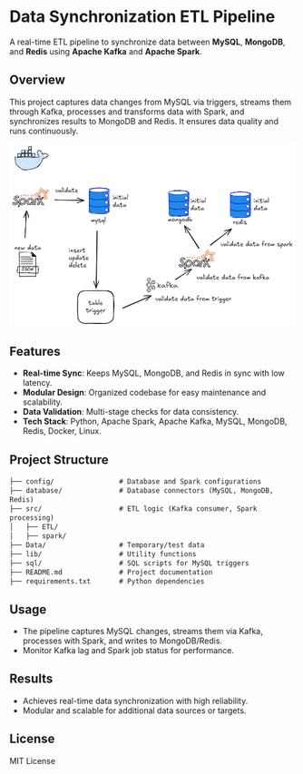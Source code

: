 # Data Synchronization ETL Pipeline

A real-time ETL pipeline to synchronize data between **MySQL**, **MongoDB**, and **Redis** using **Apache Kafka** and **Apache Spark**.

## Overview
This project captures data changes from MySQL via triggers, streams them through Kafka, processes and transforms data with Spark, and synchronizes results to MongoDB and Redis. It ensures data quality and runs continuously.

![Result](assets/pipeline.png)

## Features
- **Real-time Sync**: Keeps MySQL, MongoDB, and Redis in sync with low latency.
- **Modular Design**: Organized codebase for easy maintenance and scalability.
- **Data Validation**: Multi-stage checks for data consistency.
- **Tech Stack**: Python, Apache Spark, Apache Kafka, MySQL, MongoDB, Redis, Docker, Linux.

## Project Structure
```
├── config/                # Database and Spark configurations
├── database/              # Database connectors (MySQL, MongoDB, Redis)
├── src/                   # ETL logic (Kafka consumer, Spark processing)
│   ├── ETL/
│   ├── spark/
├── Data/                  # Temporary/test data
├── lib/                   # Utility functions
├── sql/                   # SQL scripts for MySQL triggers
├── README.md              # Project documentation
├── requirements.txt       # Python dependencies
```

## Usage
- The pipeline captures MySQL changes, streams them via Kafka, processes with Spark, and writes to MongoDB/Redis.
- Monitor Kafka lag and Spark job status for performance.

## Results
- Achieves real-time data synchronization with high reliability.
- Modular and scalable for additional data sources or targets.

## License
MIT License
